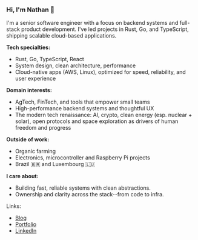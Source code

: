 ### Hi, I'm Nathan :wave:

I'm a senior software engineer with a focus on backend systems and full-stack product development. I've led projects in Rust, Go, and TypeScript, shipping scalable cloud-based applications.

**Tech specialties:**
- Rust, Go, TypeScript, React
- System design, clean architecture, performance
- Cloud-native apps (AWS, Linux), optimized for speed, reliability, and user experience

**Domain interests:**
- AgTech, FinTech, and tools that empower small teams
- High-performance backend systems and thoughtful UX
- The modern tech renaissance: AI, crypto, clean energy (esp. nuclear + solar), open protocols and space exploration as drivers of human freedom and progress

**Outside of work:**
- Organic farming
- Electronics, microcontroller and Raspberry Pi projects
- Brazil :brazil: and Luxembourg :luxembourg:

**I care about:**
- Building fast, reliable systems with clean abstractions.
- Ownership and clarity across the stack--from code to infra.

Links:

- [Blog](https://ngmarley.com/blog/)
- [Portfolio](https://marley.io/)
- [LinkedIn](https://www.linkedin.com/in/nmarley/)
